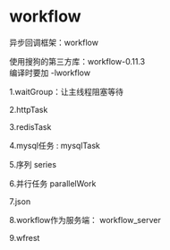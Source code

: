 # workflow
异步回调框架：workflow <br>

使用搜狗的第三方库：workflow-0.11.3 <br>
编译时要加 -lworkflow <br>

1.waitGroup：让主线程阻塞等待 <br>

2.httpTask <br>

3.redisTask <br>

4.mysql任务 : mysqlTask <br>

5.序列 series <br>

6.并行任务 parallelWork <br>

7.json <br>

8.workflow作为服务端： workflow_server <br>

9.wfrest <br>
